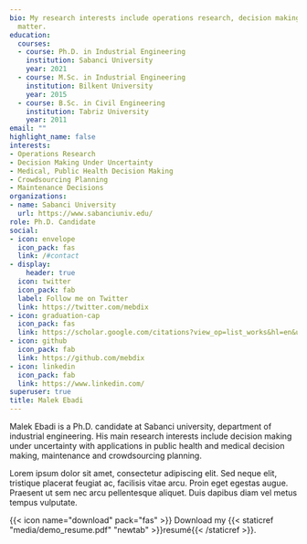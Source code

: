 ```yaml
---
bio: My research interests include operations research, decision making under uncertainty with special focus on public health and medical decision making, decision making in crowdsourcing platforms, and maintenance. 
  matter.
education:
  courses:
  - course: Ph.D. in Industrial Engineering
    institution: Sabanci University
    year: 2021
  - course: M.Sc. in Industrial Engineering
    institution: Bilkent University
    year: 2015
  - course: B.Sc. in Civil Engineering
    institution: Tabriz University
    year: 2011
email: ""
highlight_name: false
interests:
- Operations Research
- Decision Making Under Uncertainty
- Medical, Public Health Decision Making
- Crowdsourcing Planning
- Maintenance Decisions
organizations:
- name: Sabanci University
  url: https://www.sabanciuniv.edu/
role: Ph.D. Candidate
social:
- icon: envelope
  icon_pack: fas
  link: /#contact
- display:
    header: true
  icon: twitter
  icon_pack: fab
  label: Follow me on Twitter
  link: https://twitter.com/mebdix
- icon: graduation-cap
  icon_pack: fas
  link: https://scholar.google.com/citations?view_op=list_works&hl=en&user=7X6CzPgAAAAJ
- icon: github
  icon_pack: fab
  link: https://github.com/mebdix
- icon: linkedin
  icon_pack: fab
  link: https://www.linkedin.com/
superuser: true
title: Malek Ebadi
---
```


Malek Ebadi is a Ph.D. candidate at Sabanci university, department of industrial engineering. His main research interests include decision making under uncertainty with applications in public health and medical decision making, maintenance and crowdsourcing planning.

Lorem ipsum dolor sit amet, consectetur adipiscing elit. Sed neque elit, tristique placerat feugiat ac, facilisis vitae arcu. Proin eget egestas augue. Praesent ut sem nec arcu pellentesque aliquet. Duis dapibus diam vel metus tempus vulputate.

{{< icon name="download" pack="fas" >}} Download my {{< staticref "media/demo_resume.pdf" "newtab" >}}resumé{{< /staticref >}}.
